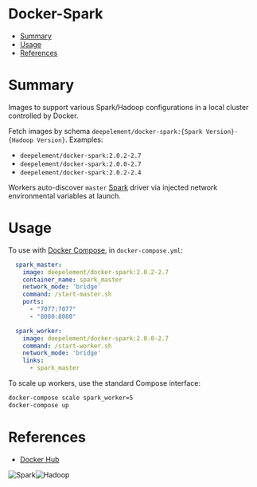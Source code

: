 Docker-Spark
=================================

- [Summary](#summary)
- [Usage](#usage)
- [References](#references)

# Summary
Images to support various Spark/Hadoop configurations in a local cluster controlled by Docker.

Fetch images by schema `deepelement/docker-spark:{Spark Version}-{Hadoop Version}`.
Examples: 
- `deepelement/docker-spark:2.0.2-2.7`
- `deepelement/docker-spark:2.0.0-2.7`
- `deepelement/docker-spark:2.0.2-2.4`

Workers auto-discover `master` [Spark](http://spark.apache.org/) driver via injected network environmental variables at launch.

# Usage
To use with [Docker Compose](https://docs.docker.com/compose/), in `docker-compose.yml`:

```yaml
  spark_master:
    image: deepelement/docker-spark:2.0.2-2.7
    container_name: spark_master
    network_mode: 'bridge'
    command: /start-master.sh
    ports:
      - "7077:7077"
      - "8080:8080"

  spark_worker:
    image: deepelement/docker-spark:2.0.0-2.7
    command: /start-worker.sh
    network_mode: 'bridge'
    links:
      - spark_master
```
To scale up workers, use the standard Compose interface:

``` sh
docker-compose scale spark_worker=5
docker-compose up
```

# References

- [Docker Hub](https://hub.docker.com/r/deepelement/docker-spark/)

![Spark](http://spark.apache.org/images/spark-logo-trademark.png)![Hadoop](http://hadoop.apache.org/images/hadoop-logo.jpg)
